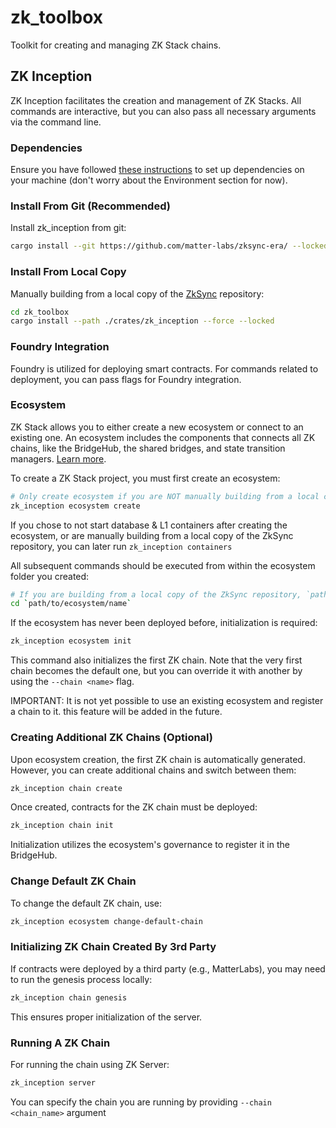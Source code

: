 # zk_toolbox

Toolkit for creating and managing ZK Stack chains.

## ZK Inception

ZK Inception facilitates the creation and management of ZK Stacks. All commands are interactive, but you can also pass
all necessary arguments via the command line.

### Dependencies

Ensure you have followed
[these instructions](https://github.com/matter-labs/zksync-era/blob/main/docs/guides/setup-dev.md) to set up
dependencies on your machine (don't worry about the Environment section for now).

### Install From Git (Recommended)

Install zk_inception from git:

```bash
cargo install --git https://github.com/matter-labs/zksync-era/ --locked zk_inception --force
```

### Install From Local Copy

Manually building from a local copy of the [ZkSync](https://github.com/matter-labs/zksync-era/) repository:

```bash
cd zk_toolbox
cargo install --path ./crates/zk_inception --force --locked
```

### Foundry Integration

Foundry is utilized for deploying smart contracts. For commands related to deployment, you can pass flags for Foundry
integration.

### Ecosystem

ZK Stack allows you to either create a new ecosystem or connect to an existing one. An ecosystem includes the components
that connects all ZK chains, like the BridgeHub, the shared bridges, and state transition managers.
[Learn more](https://docs.zksync.io/zk-stack/components/shared-bridges.html).

To create a ZK Stack project, you must first create an ecosystem:

```bash
# Only create ecosystem if you are NOT manually building from a local copy of the ZkSync repository, which is an existing ecosystem
zk_inception ecosystem create
```

If you chose to not start database & L1 containers after creating the ecosystem, or are manually building from a local
copy of the ZkSync repository, you can later run `zk_inception containers`

All subsequent commands should be executed from within the ecosystem folder you created:

```bash
# If you are building from a local copy of the ZkSync repository, `path/to/ecosystem/name` is `cd -`
cd `path/to/ecosystem/name`
```

If the ecosystem has never been deployed before, initialization is required:

```bash
zk_inception ecosystem init
```

This command also initializes the first ZK chain. Note that the very first chain becomes the default one, but you can
override it with another by using the `--chain <name>` flag.

IMPORTANT: It is not yet possible to use an existing ecosystem and register a chain to it. this feature will be added in
the future.

### Creating Additional ZK Chains (Optional)

Upon ecosystem creation, the first ZK chain is automatically generated. However, you can create additional chains and
switch between them:

```bash
zk_inception chain create
```

Once created, contracts for the ZK chain must be deployed:

```bash
zk_inception chain init
```

Initialization utilizes the ecosystem's governance to register it in the BridgeHub.

### Change Default ZK Chain

To change the default ZK chain, use:

```bash
zk_inception ecosystem change-default-chain
```

### Initializing ZK Chain Created By 3rd Party

If contracts were deployed by a third party (e.g., MatterLabs), you may need to run the genesis process locally:

```bash
zk_inception chain genesis
```

This ensures proper initialization of the server.

### Running A ZK Chain

For running the chain using ZK Server:

```bash
zk_inception server
```

You can specify the chain you are running by providing `--chain <chain_name>` argument
